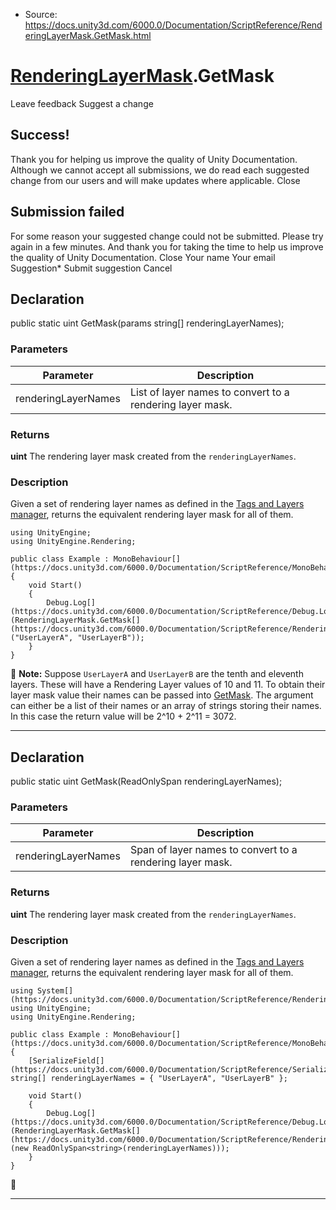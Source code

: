 * Source: https://docs.unity3d.com/6000.0/Documentation/ScriptReference/RenderingLayerMask.GetMask.html

#  [RenderingLayerMask](https://docs.unity3d.com/6000.0/Documentation/ScriptReference/RenderingLayerMask.html).GetMask
Leave feedback
Suggest a change
## Success!
Thank you for helping us improve the quality of Unity Documentation. Although we cannot accept all submissions, we do read each suggested change from our users and will make updates where applicable.
Close
## Submission failed
For some reason your suggested change could not be submitted. Please <a>try again</a> in a few minutes. And thank you for taking the time to help us improve the quality of Unity Documentation.
Close
Your name Your email Suggestion* Submit suggestion
Cancel
## Declaration
public static uint GetMask(params string[] renderingLayerNames); 
### Parameters
Parameter | Description  
---|---  
renderingLayerNames | List of layer names to convert to a rendering layer mask.  
### Returns
**uint** The rendering layer mask created from the `renderingLayerNames`. 
### Description
Given a set of rendering layer names as defined in the [Tags and Layers manager](https://docs.unity3d.com/6000.0/Documentation/Manual/class-TagManager.html), returns the equivalent rendering layer mask for all of them.
```
using UnityEngine;
using UnityEngine.Rendering;  
  
public class Example : MonoBehaviour[](https://docs.unity3d.com/6000.0/Documentation/ScriptReference/MonoBehaviour.html)
{
    void Start()
    {
        Debug.Log[](https://docs.unity3d.com/6000.0/Documentation/ScriptReference/Debug.Log.html)(RenderingLayerMask.GetMask[](https://docs.unity3d.com/6000.0/Documentation/ScriptReference/RenderingLayerMask.GetMask.html)("UserLayerA", "UserLayerB"));
    }
}

```

**Note:** Suppose `UserLayerA` and `UserLayerB` are the tenth and eleventh layers. These will have a Rendering Layer values of 10 and 11. To obtain their layer mask value their names can be passed into [GetMask](https://docs.unity3d.com/6000.0/Documentation/ScriptReference/RenderingLayerMask.GetMask.html). The argument can either be a list of their names or an array of strings storing their names. In this case the return value will be 2^10 + 2^11 = 3072.
* * *
## Declaration
public static uint GetMask(ReadOnlySpan<string> renderingLayerNames); 
### Parameters
Parameter | Description  
---|---  
renderingLayerNames | Span of layer names to convert to a rendering layer mask.  
### Returns
**uint** The rendering layer mask created from the `renderingLayerNames`. 
### Description
Given a set of rendering layer names as defined in the [Tags and Layers manager](https://docs.unity3d.com/6000.0/Documentation/Manual/class-TagManager.html), returns the equivalent rendering layer mask for all of them.
```
using System[](https://docs.unity3d.com/6000.0/Documentation/ScriptReference/Rendering.VirtualTexturing.System.html);
using UnityEngine;
using UnityEngine.Rendering;  
  
public class Example : MonoBehaviour[](https://docs.unity3d.com/6000.0/Documentation/ScriptReference/MonoBehaviour.html)
{
    [SerializeField[](https://docs.unity3d.com/6000.0/Documentation/ScriptReference/SerializeField.html)] string[] renderingLayerNames = { "UserLayerA", "UserLayerB" };  
  
    void Start()
    {
        Debug.Log[](https://docs.unity3d.com/6000.0/Documentation/ScriptReference/Debug.Log.html)(RenderingLayerMask.GetMask[](https://docs.unity3d.com/6000.0/Documentation/ScriptReference/RenderingLayerMask.GetMask.html)(new ReadOnlySpan<string>(renderingLayerNames)));
    }
}

```

* * *
